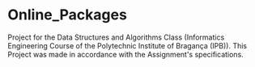 # Online_Packages
Project for the Data Structures and Algorithms Class (Informatics Engineering Course of the Polytechnic Institute of Bragança (IPB)).
This Project was made in accordance with the Assignment's specifications.
